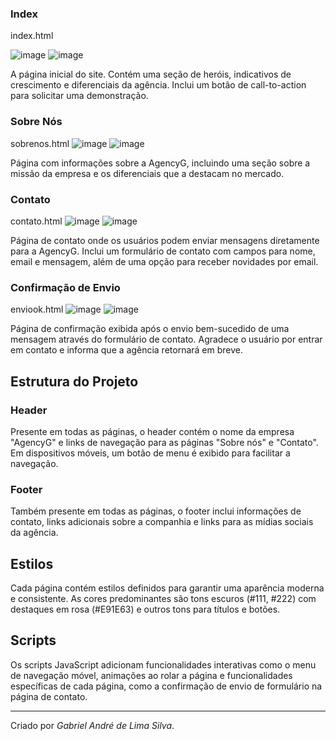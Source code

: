 ### Index
index.html

![image](https://github.com/gabrielandre-math/AcademiaJava/assets/60861872/9e768a91-dadc-432c-be97-1456dd5f047e)
![image](https://github.com/gabrielandre-math/AcademiaJava/assets/60861872/fbaa819e-f51e-4ace-b7ec-d43b7e0a1f77)

A página inicial do site. Contém uma seção de heróis, indicativos de crescimento e diferenciais da agência. Inclui um botão de call-to-action para solicitar uma demonstração.

### Sobre Nós
sobrenos.html
![image](https://github.com/gabrielandre-math/AcademiaJava/assets/60861872/be202c50-e143-474b-a77e-8265df5843bf)
![image](https://github.com/gabrielandre-math/AcademiaJava/assets/60861872/89ce0137-5b4e-4137-9f4a-d3ea55e78307)

Página com informações sobre a AgencyG, incluindo uma seção sobre a missão da empresa e os diferenciais que a destacam no mercado.

### Contato
contato.html
![image](https://github.com/gabrielandre-math/AcademiaJava/assets/60861872/0f8482cf-834a-4430-b602-39f3d5ba9949)
![image](https://github.com/gabrielandre-math/AcademiaJava/assets/60861872/a507cf8a-44da-4d1c-820a-dc0debb6b1f2)

Página de contato onde os usuários podem enviar mensagens diretamente para a AgencyG. Inclui um formulário de contato com campos para nome, email e mensagem, além de uma opção para receber novidades por email.

### Confirmação de Envio
enviook.html
![image](https://github.com/gabrielandre-math/AcademiaJava/assets/60861872/4e9d51c0-e60d-4e94-9e47-2a3c71ab2a09)
![image](https://github.com/gabrielandre-math/AcademiaJava/assets/60861872/cf958148-564f-4643-a648-11e9122d32e6)

Página de confirmação exibida após o envio bem-sucedido de uma mensagem através do formulário de contato. Agradece o usuário por entrar em contato e informa que a agência retornará em breve.

## Estrutura do Projeto

### Header
Presente em todas as páginas, o header contém o nome da empresa "AgencyG" e links de navegação para as páginas "Sobre nós" e "Contato". Em dispositivos móveis, um botão de menu é exibido para facilitar a navegação.

### Footer
Também presente em todas as páginas, o footer inclui informações de contato, links adicionais sobre a companhia e links para as mídias sociais da agência.

## Estilos
Cada página contém estilos definidos para garantir uma aparência moderna e consistente. As cores predominantes são tons escuros (#111, #222) com destaques em rosa (#E91E63) e outros tons para títulos e botões.

## Scripts
Os scripts JavaScript adicionam funcionalidades interativas como o menu de navegação móvel, animações ao rolar a página e funcionalidades específicas de cada página, como a confirmação de envio de formulário na página de contato.

---

Criado por _Gabriel André de Lima Silva_.

